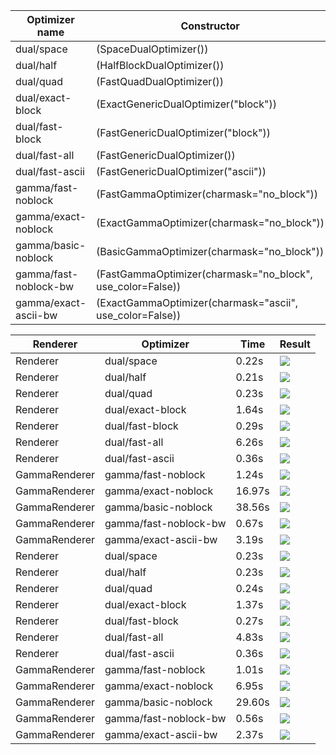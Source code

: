 | Optimizer name | Constructor | Chars | Setup time |
| -------------- | ----------- | ----- | ---------- |
|  dual/space | (SpaceDualOptimizer()) | 1 | 0.00s |
|  dual/half | (HalfBlockDualOptimizer()) | 1 | 0.00s |
|  dual/quad | (FastQuadDualOptimizer()) | 7 | 0.00s |
|  dual/exact-block | (ExactGenericDualOptimizer("block")) | 24 | 0.03s |
|  dual/fast-block | (FastGenericDualOptimizer("block")) | 24 | 0.03s |
|  dual/fast-all | (FastGenericDualOptimizer()) | 5577 | 0.05s |
|  dual/fast-ascii | (FastGenericDualOptimizer("ascii")) | 94 | 0.03s |
|  gamma/fast-noblock | (FastGammaOptimizer(charmask="no_block")) | 5553 | 0.64s |
|  gamma/exact-noblock | (ExactGammaOptimizer(charmask="no_block")) | 5553 | 0.23s |
|  gamma/basic-noblock | (BasicGammaOptimizer(charmask="no_block")) | 5553 | 0.11s |
|  gamma/fast-noblock-bw | (FastGammaOptimizer(charmask="no_block", use_color=False)) | 5553 | 0.64s |
|  gamma/exact-ascii-bw | (ExactGammaOptimizer(charmask="ascii", use_color=False)) | 95 | 0.10s |

| Renderer | Optimizer | Time | Result |
| -------- | --------- | ---- | ------ |
| Renderer | dual/space | 0.22s | ![](obama/dual/space.png) | 
| Renderer | dual/half | 0.21s | ![](obama/dual/half.png) | 
| Renderer | dual/quad | 0.23s | ![](obama/dual/quad.png) | 
| Renderer | dual/exact-block | 1.64s | ![](obama/dual/exact-block.png) | 
| Renderer | dual/fast-block | 0.29s | ![](obama/dual/fast-block.png) | 
| Renderer | dual/fast-all | 6.26s | ![](obama/dual/fast-all.png) | 
| Renderer | dual/fast-ascii | 0.36s | ![](obama/dual/fast-ascii.png) | 
| GammaRenderer | gamma/fast-noblock | 1.24s | ![](obama/gamma/fast-noblock.png) | 
| GammaRenderer | gamma/exact-noblock | 16.97s | ![](obama/gamma/exact-noblock.png) | 
| GammaRenderer | gamma/basic-noblock | 38.56s | ![](obama/gamma/basic-noblock.png) | 
| GammaRenderer | gamma/fast-noblock-bw | 0.67s | ![](obama/gamma/fast-noblock-bw.png) | 
| GammaRenderer | gamma/exact-ascii-bw | 3.19s | ![](obama/gamma/exact-ascii-bw.png) | 
| Renderer | dual/space | 0.23s | ![](matplotlib/dual/space.png) | 
| Renderer | dual/half | 0.23s | ![](matplotlib/dual/half.png) | 
| Renderer | dual/quad | 0.24s | ![](matplotlib/dual/quad.png) | 
| Renderer | dual/exact-block | 1.37s | ![](matplotlib/dual/exact-block.png) | 
| Renderer | dual/fast-block | 0.27s | ![](matplotlib/dual/fast-block.png) | 
| Renderer | dual/fast-all | 4.83s | ![](matplotlib/dual/fast-all.png) | 
| Renderer | dual/fast-ascii | 0.36s | ![](matplotlib/dual/fast-ascii.png) | 
| GammaRenderer | gamma/fast-noblock | 1.01s | ![](matplotlib/gamma/fast-noblock.png) | 
| GammaRenderer | gamma/exact-noblock | 6.95s | ![](matplotlib/gamma/exact-noblock.png) | 
| GammaRenderer | gamma/basic-noblock | 29.60s | ![](matplotlib/gamma/basic-noblock.png) | 
| GammaRenderer | gamma/fast-noblock-bw | 0.56s | ![](matplotlib/gamma/fast-noblock-bw.png) | 
| GammaRenderer | gamma/exact-ascii-bw | 2.37s | ![](matplotlib/gamma/exact-ascii-bw.png) |
